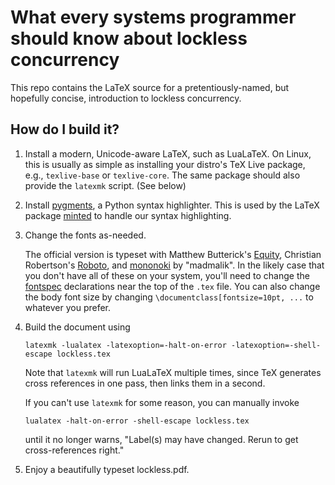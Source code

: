 # What every systems programmer should know about lockless concurrency

This repo contains the LaTeX source for a pretentiously-named,
but hopefully concise,
introduction to lockless concurrency.

## How do I build it?

1. Install a modern, Unicode-aware LaTeX, such as LuaLaTeX.
   On Linux, this is usually as simple as installing your distro's TeX Live
   package, e.g., `texlive-base` or `texlive-core`.
   The same package should also provide the `latexmk` script.
   (See below)

2. Install [pygments](http://pygments.org/), a Python syntax highlighter.
   This is used by the LaTeX package [minted](https://ctan.org/tex-archive/macros/latex/contrib/minted/)
   to handle our syntax highlighting.

3. Change the fonts as-needed.

   The official version is typeset with Matthew Butterick's
   [Equity](https://typographyforlawyers.com/equity.html),
   Christian Robertson's [Roboto](https://en.wikipedia.org/wiki/Roboto),
   and [mononoki](https://madmalik.github.io/mononoki/) by "madmalik".
   In the likely case that you don't have all of these on your system,
   you'll need to change the [fontspec](https://ctan.org/pkg/fontspec)
   declarations near the top of the `.tex` file.
   You can also change the body font size by changing
   `\documentclass[fontsize=10pt, ...`
   to whatever you prefer.

4. Build the document using

       latexmk -lualatex -latexoption=-halt-on-error -latexoption=-shell-escape lockless.tex

   Note that `latexmk` will run LuaLaTeX multiple times, since
   TeX generates cross references in one pass, then links them in a second.

   If you can't use `latexmk` for some reason, you can manually invoke

       lualatex -halt-on-error -shell-escape lockless.tex

   until it no longer warns,
   "Label(s) may have changed. Rerun to get cross-references right."

5. Enjoy a beautifully typeset lockless.pdf.
